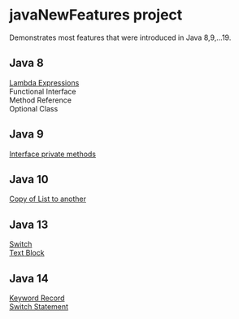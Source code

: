 # javaNewFeatures project

Demonstrates most features that were introduced in Java 8,9,...19.

## Java 8
 [Lambda Expressions](https://github.com/jaquelinesv90/javaNewFeatures/blob/master/src/com/newFeatures/java8/lambda/LambdaExample.java)
 </br>
 Functional Interface
 </br>
 Method Reference
 </br>
 Optional Class
 
## Java 9
[Interface private methods](https://github.com/jaquelinesv90/javaNewFeatures/tree/master/src/com/newFeatures/java9/private_methods)
</br>

## Java 10
[Copy of List to another](https://github.com/jaquelinesv90/javaNewFeatures/blob/master/src/com/newFeatures/java10/copy_list/CopyListExample.java)
</br>

## Java 13
[Switch](https://github.com/jaquelinesv90/javaNewFeatures/tree/master/src/com/newFeatures/java13/switch_statement)
</br>
[Text Block](https://github.com/jaquelinesv90/javaNewFeatures/blob/master/src/com/newFeatures/java13/text_blocks/TextBlockExample.java)
</br>

## Java 14
[Keyword Record](https://github.com/jaquelinesv90/javaNewFeatures/tree/master/src/com/newFeatures/java14/record_keyword)
</br>
[Switch Statement](https://github.com/jaquelinesv90/javaNewFeatures/blob/master/src/com/newFeatures/java14/switch_statement/SwitchStatementExample.java)

